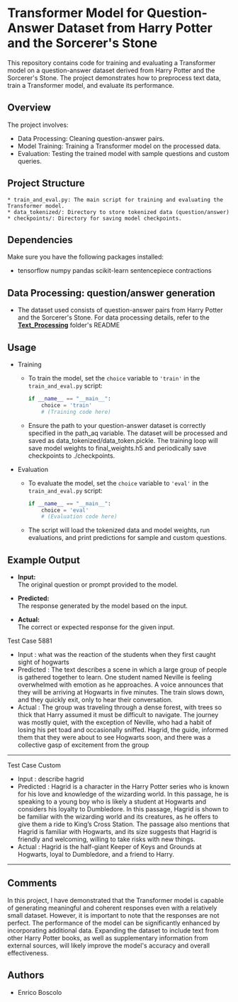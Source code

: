 # Transformer Model for Question-Answer Dataset from Harry Potter and the Sorcerer's Stone

This repository contains code for training and evaluating a Transformer model on a question-answer dataset derived from Harry Potter and the Sorcerer's Stone. The project demonstrates how to preprocess text data, train a Transformer model, and evaluate its performance.

## Overview
The project involves:
* Data Processing: Cleaning question-answer pairs.
* Model Training: Training a Transformer model on the processed data.
* Evaluation: Testing the trained model with sample questions and custom queries.

## Project Structure
	* train_and_eval.py: The main script for training and evaluating the Transformer model.
	* data_tokenized/: Directory to store tokenized data (question/answer)
	* checkpoints/: Directory for saving model checkpoints.



## Dependencies
Make sure you have the following packages installed:
* tensorflow numpy pandas scikit-learn sentencepiece contractions



## Data Processing: question/answer generation
* The dataset used consists of question-answer pairs from Harry Potter and the Sorcerer's Stone. For data processing details, refer to the **[Text_Processing](../Text_Processing)** folder's README 


## Usage
* Training
	-  To train the model, set the `choice` variable to `'train'` in the `train_and_eval.py` script:
		```python
		if __name__ == "__main__":
		    choice = 'train'
		    # (Training code here)
  		```
	- Ensure the path to your question-answer dataset is correctly specified in the path_aq variable. The dataset will be processed and saved as data_tokenized/data_token.pickle.
The training loop will save model weights to final_weights.h5 and periodically save checkpoints to ./checkpoints.

* Evaluation
	-  To evaluate the model, set the `choice` variable to `'eval'` in the `train_and_eval.py` script:
		```python
		if __name__ == "__main__":
		    choice = 'eval'
		    # (Evaluation code here)
  		```
	- The script will load the tokenized data and model weights, run evaluations, and print predictions for sample and custom questions.


## Example Output
- **Input:**  
  The original question or prompt provided to the model.

- **Predicted:**  
  The response generated by the model based on the input.

- **Actual:**  
  The correct or expected response for the given input.

Test Case 5881
* Input      : what was the reaction of the students when they first caught sight of hogwarts
* Predicted  : The text describes a scene in which a large group of people is gathered together to learn. One student named Neville is feeling overwhelmed with emotion as he approaches. A voice announces that they will be arriving at Hogwarts in five minutes. The train slows down, and they quickly exit, only to hear their conversation.
* Actual     : The group was traveling through a dense forest, with trees so thick that Harry assumed it must be difficult to navigate. The journey was mostly quiet, with the exception of Neville, who had a habit of losing his pet toad and occasionally sniffed. Hagrid, the guide, informed them that they were about to see Hogwarts soon, and there was a collective gasp of excitement from the group
-----------------
Test Case Custom
* Input      : describe hagrid
* Predicted  : Hagrid is a character in the Harry Potter series who is known for his love and knowledge of the wizarding world. In this passage, he is speaking to a young boy who is likely a student at Hogwarts and considers his loyalty to Dumbledore. In this passage, Hagrid is shown to be familiar with the wizarding world and its creatures, as he offers to give them a ride to King’s Cross Station. The passage also mentions that Hagrid is familiar with Hogwarts, and its size suggests that Hagrid is friendly and welcoming, willing to take risks with new things.
* Actual : Hagrid is the half-giant Keeper of Keys and Grounds at Hogwarts, loyal to Dumbledore, and a friend to Harry.
----------------------------------------

## Comments
In this project, I have demonstrated that the Transformer model is capable of generating meaningful and coherent responses even with a relatively small dataset. However, it is important to note that the responses are not perfect. 
The performance of the model can be significantly enhanced by incorporating additional data. Expanding the dataset to include text from other Harry Potter books, as well as supplementary information from external sources, will likely improve the model's accuracy and overall effectiveness.


## Authors

* Enrico Boscolo
